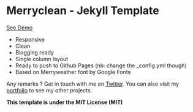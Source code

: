 # Merryclean - Jekyll Template

[See Demo](http://gillesbertaux.github.io/Merryclean)

- Responsive
- Clean
- Blogging ready
- Single column layout
- Ready to push to Github Pages (nb: change the _config.yml though)
- Based on Merryweather font by Google Fonts

Any remarks ? Get in touch with me on [Twitter](http://twitter.com/gilles_bertaux). You can also visit my [portfolio](http://gillesbertaux.com) to see my other projects. 

**This template is under the MIT License (MIT)**
